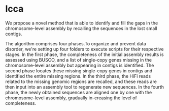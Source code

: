 # Icca
We propose a novel method that is able to identify and fill the gaps in the chromosome-level assembly by recalling the sequences in the lost small contigs.

The algorithm comprises four phases.To organize and prevent data disorder, we're setting up four folders to execute scripts for their respective stages.
In the first phase, the completeness of the initial assembly results is assessed using BUSCO, and a list of single-copy genes missing in the chromosome-level assembly but appearing in contigs is identified. 
The second phase locates these missing single-copy genes in contigs and identified the entire missing regions. 
In the third phase, the HiFi reads related to the missing genomic regions are recalled, and these reads are then input into an assembly tool to regenerate new sequences. 
In the fourth phase, the newly obtained sequences are aligned one by one with the chromosome-level assembly, gradually in-creasing the level of completeness. 
